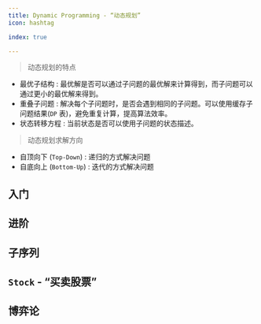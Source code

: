 ```yaml
---
title: Dynamic Programming - “动态规划”
icon: hashtag

index: true

---
```


<!-- more -->

> 动态规划的特点
  * 最优子结构 : 最优解是否可以通过子问题的最优解来计算得到，而子问题可以通过更小的最优解来得到。
  * 重叠子问题 : 解决每个子问题时，是否会遇到相同的子问题。可以使用缓存子问题结果(`DP` 表)，避免重复计算，提高算法效率。
  * 状态转移方程 : 当前状态是否可以使用子问题的状态描述。

> 动态规划求解方向
  * 自顶向下 (`Top-Down`) : 递归的方式解决问题
  * 自底向上 (`Bottom-Up`) : 迭代的方式解决问题

## 入门

<!-- 🟢 爬楼梯 -->
<!-- @include: @leetcode/problems/0x0000.md#0070 -->

<!-- 🟢 斐波那契数 -->
<!-- @include: @leetcode/problems/0x0500.md#0509 -->

<!-- 🟢 第 N 个泰波那契数 -->
<!-- @include: @leetcode/problems/0x1100.md#1137 -->

## 进阶

<!-- 🟠 零钱兑换 -->
<!-- @include: @leetcode/problems/0x0300.md#0322 -->

<!-- 🟠 最低票价 -->
<!-- @include: @leetcode/problems/0x0900.md#0983 -->

<!-- 🔴 最长有效括号 -->
<!-- @include: @leetcode/problems/0x0000.md#0032 -->

<!-- 🔴 编辑距离 -->
<!-- @include: @leetcode/problems/0x0000.md#0072 -->

## 子序列

<!-- 🟠 最大子数组和 -->
<!-- @include: @leetcode/problems/0x0000.md#0053 -->

<!-- 🟠 最长递增子序列 -->
<!-- @include: @leetcode/problems/0x0300.md#0300 -->

## `Stock` - “买卖股票”

<!-- 🟢 买卖股票的最佳时机 -->
<!-- @include: @leetcode/problems/0x0100.md#0121 -->

<!-- 🟠 买卖股票的最佳时机 II -->
<!-- @include: @leetcode/problems/0x0100.md#0122 -->

<!-- 🔴 买卖股票的最佳时机 III -->
<!-- @include: @leetcode/problems/0x0100.md#0123 -->

<!-- 🔴 买卖股票的最佳时机 IV -->
<!-- @include: @leetcode/problems/0x0100.md#0188 -->

<!-- 🟠 最佳买卖股票时机含冷冻期 -->
<!-- @include: @leetcode/problems/0x0300.md#0309 -->

<!-- 🟠 买卖股票的最佳时机含手续费 -->
<!-- @include: @leetcode/problems/0x0700.md#0714 -->

## 博弈论

<!-- 🟠 预测赢家 -->
<!-- @include: @leetcode/problems/0x0400.md#0486 -->

<!-- 🟠 石子游戏 -->
<!-- @include: @leetcode/problems/0x0800.md#0877 -->


